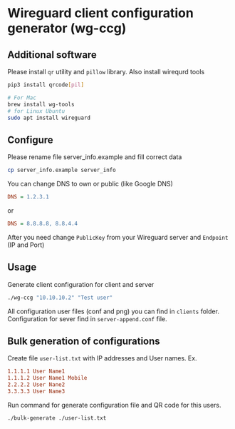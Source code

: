 # Wireguard client configuration generator (wg-ccg)

## Additional software

Please install `qr` utility and `pillow` library. Also install wirequrd tools

```bash
pip3 install qrcode[pil]
```

```bash
# For Mac
brew install wg-tools
# for Linux Ubuntu
sudo apt install wireguard
```

## Configure

Please rename file server_info.example and fill correct data

```bash
cp server_info.example server_info
```

You can change DNS to own or public (like Google DNS)

```ini
DNS = 1.2.3.1
```

or

```ini
DNS = 8.8.8.8, 8.8.4.4
```

After you need change `PublicKey` from your Wireguard server and `Endpoint` (IP and Port)

## Usage

Generate client configuration for client and server

```bash
./wg-ccg "10.10.10.2" "Test user"
```

All configuration user files (conf and png) you can find in `clients` folder.
Configuration for sever find in `server-append.conf` file.

## Bulk generation of configurations

Create file `user-list.txt` with IP addresses and User names. Ex.

```ini
1.1.1.1 User Name1
1.1.1.2 User Name1 Mobile
2.2.2.2 User Nane2
3.3.3.3 User Name3
```

Run command for generate configuration file and QR code for this users.

```bash
./bulk-generate ./user-list.txt
```
